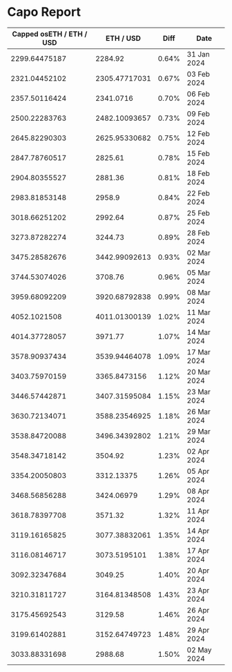 # Capo Report

| Capped osETH / ETH / USD | ETH / USD     | Diff  | Date        |
| ------------------------ | ------------- | ----- | ----------- |
| 2299.64475187            | 2284.92       | 0.64% | 31 Jan 2024 |
| 2321.04452102            | 2305.47717031 | 0.67% | 03 Feb 2024 |
| 2357.50116424            | 2341.0716     | 0.70% | 06 Feb 2024 |
| 2500.22283763            | 2482.10093657 | 0.73% | 09 Feb 2024 |
| 2645.82290303            | 2625.95330682 | 0.75% | 12 Feb 2024 |
| 2847.78760517            | 2825.61       | 0.78% | 15 Feb 2024 |
| 2904.80355527            | 2881.36       | 0.81% | 18 Feb 2024 |
| 2983.81853148            | 2958.9        | 0.84% | 22 Feb 2024 |
| 3018.66251202            | 2992.64       | 0.87% | 25 Feb 2024 |
| 3273.87282274            | 3244.73       | 0.89% | 28 Feb 2024 |
| 3475.28582676            | 3442.99092613 | 0.93% | 02 Mar 2024 |
| 3744.53074026            | 3708.76       | 0.96% | 05 Mar 2024 |
| 3959.68092209            | 3920.68792838 | 0.99% | 08 Mar 2024 |
| 4052.1021508             | 4011.01300139 | 1.02% | 11 Mar 2024 |
| 4014.37728057            | 3971.77       | 1.07% | 14 Mar 2024 |
| 3578.90937434            | 3539.94464078 | 1.09% | 17 Mar 2024 |
| 3403.75970159            | 3365.8473156  | 1.12% | 20 Mar 2024 |
| 3446.57442871            | 3407.31595084 | 1.15% | 23 Mar 2024 |
| 3630.72134071            | 3588.23546925 | 1.18% | 26 Mar 2024 |
| 3538.84720088            | 3496.34392802 | 1.21% | 29 Mar 2024 |
| 3548.34718142            | 3504.92       | 1.23% | 02 Apr 2024 |
| 3354.20050803            | 3312.13375    | 1.26% | 05 Apr 2024 |
| 3468.56856288            | 3424.06979    | 1.29% | 08 Apr 2024 |
| 3618.78397708            | 3571.32       | 1.32% | 11 Apr 2024 |
| 3119.16165825            | 3077.38832061 | 1.35% | 14 Apr 2024 |
| 3116.08146717            | 3073.5195101  | 1.38% | 17 Apr 2024 |
| 3092.32347684            | 3049.25       | 1.40% | 20 Apr 2024 |
| 3210.31811727            | 3164.81348508 | 1.43% | 23 Apr 2024 |
| 3175.45692543            | 3129.58       | 1.46% | 26 Apr 2024 |
| 3199.61402881            | 3152.64749723 | 1.48% | 29 Apr 2024 |
| 3033.88331698            | 2988.68       | 1.50% | 02 May 2024 |
